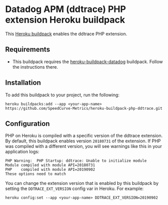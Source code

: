 # Datadog APM (ddtrace) PHP extension Heroku buildpack

This [Heroku buildpack](https://devcenter.heroku.com/articles/buildpacks) enables the ddtrace PHP extension.

## Requirements

- This buildpack requires the [heroku-buildpack-datadog](https://github.com/DataDog/heroku-buildpack-datadog) buildpack. Follow the instructions there.

## Installation

To add this buildpack to your project, run the following:

```
heroku buildpacks:add --app <your-app-name> https://github.com/SpeedCurve-Metrics/heroku-buildpack-php-ddtrace.git
```

## Configuration

PHP on Heroku is compiled with a specific version of the ddtrace extension. By default, this buildpack enables version `20180731` of the extension. If PHP was compiled with a different version, you will see warnings like this in your application logs:

```
PHP Warning:  PHP Startup: ddtrace: Unable to initialize module
Module compiled with module API=20180731
PHP    compiled with module API=20190902
These options need to match
```

You can change the extension version that is enabled by this buildpack by setting the `DDTRACE_EXT_VERSION` config var in Heroku. For example:

```
heroku config:set --app <your-app-name> DDTRACE_EXT_VERSION=20190902
```
